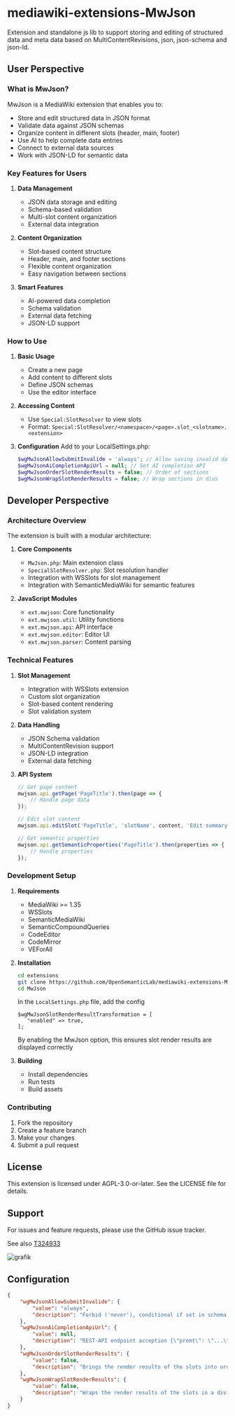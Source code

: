 # mediawiki-extensions-MwJson

Extension and standalone js lib to support storing and editing of structured data and meta data based on MultiContentRevisions, json, json-schema and json-ld.

## User Perspective

### What is MwJson?
MwJson is a MediaWiki extension that enables you to:
- Store and edit structured data in JSON format
- Validate data against JSON schemas
- Organize content in different slots (header, main, footer)
- Use AI to help complete data entries
- Connect to external data sources
- Work with JSON-LD for semantic data

### Key Features for Users
1. **Data Management**
   - JSON data storage and editing
   - Schema-based validation
   - Multi-slot content organization
   - External data integration

2. **Content Organization**
   - Slot-based content structure
   - Header, main, and footer sections
   - Flexible content organization
   - Easy navigation between sections

3. **Smart Features**
   - AI-powered data completion
   - Schema validation
   - External data fetching
   - JSON-LD support

### How to Use
1. **Basic Usage**
   - Create a new page
   - Add content to different slots
   - Define JSON schemas
   - Use the editor interface

2. **Accessing Content**
   - Use `Special:SlotResolver` to view slots
   - Format: `Special:SlotResolver/<namespace>/<page>.slot_<slotname>.<extension>`

3. **Configuration**
   Add to your LocalSettings.php:
   ```php
   $wgMwJsonAllowSubmitInvalide = 'always'; // Allow saving invalid data
   $wgMwJsonAiCompletionApiUrl = null; // Set AI completion API
   $wgMwJsonOrderSlotRenderResults = false; // Order of sections
   $wgMwJsonWrapSlotRenderResults = false; // Wrap sections in divs
   ```

## Developer Perspective

### Architecture Overview
The extension is built with a modular architecture:

1. **Core Components**
   - `MwJson.php`: Main extension class
   - `SpecialSlotResolver.php`: Slot resolution handler
   - Integration with WSSlots for slot management
   - Integration with SemanticMediaWiki for semantic features

2. **JavaScript Modules**
   - `ext.mwjson`: Core functionality
   - `ext.mwjson.util`: Utility functions
   - `ext.mwjson.api`: API interface
   - `ext.mwjson.editor`: Editor UI
   - `ext.mwjson.parser`: Content parsing

### Technical Features
1. **Slot Management**
   - Integration with WSSlots extension
   - Custom slot organization
   - Slot-based content rendering
   - Slot validation system

2. **Data Handling**
   - JSON Schema validation
   - MultiContentRevision support
   - JSON-LD integration
   - External data fetching

3. **API System**
   ```javascript
   // Get page content
   mwjson.api.getPage('PageTitle').then(page => {
       // Handle page data
   });

   // Edit slot content
   mwjson.api.editSlot('PageTitle', 'slotName', content, 'Edit summary');

   // Get semantic properties
   mwjson.api.getSemanticProperties('PageTitle').then(properties => {
       // Handle properties
   });
   ```

### Development Setup
1. **Requirements**
   - MediaWiki >= 1.35
   - WSSlots
   - SemanticMediaWiki
   - SemanticCompoundQueries
   - CodeEditor
   - CodeMirror
   - VEForAll

2. **Installation**
   ```bash
   cd extensions
   git clone https://github.com/OpenSemanticLab/mediawiki-extensions-MwJson.git MwJson
   cd MwJson
   ```

   In the `LocalSettings.php` file, add the config
   ```
   $wgMwJsonSlotRenderResultTransformation = [
      "enabled" => true,
   ];
   ```
   By enabling the MwJson option, this ensures slot render results are displayed correctly

3. **Building**
   - Install dependencies
   - Run tests
   - Build assets

### Contributing
1. Fork the repository
2. Create a feature branch
3. Make your changes
4. Submit a pull request

## License
This extension is licensed under AGPL-3.0-or-later. See the LICENSE file for details.

## Support
For issues and feature requests, please use the GitHub issue tracker.

See also [T324933](https://phabricator.wikimedia.org/T324933)

![grafik](https://user-images.githubusercontent.com/52674635/218385870-34be7312-00bb-4da0-ab3d-a811c01f5181.png)

## Configuration

```json
{
    "wgMwJsonAllowSubmitInvalide": {
        "value": "always",
        "description": "Forbid ('never'), conditional if set in schema option ('option') or always ('always') allow the user to save data failing schema validation."
    },
    "wgMwJsonAiCompletionApiUrl": {
        "value": null,
        "description": "REST-API endpoint acception {\"promt\": \"...\", \"jsonschema\": \"\"} and returning a valide schema instance."
    },
    "wgMwJsonOrderSlotRenderResults": {
        "value": false,
        "description": "Brings the render results of the slots into order 'header', 'main', 'footer', <additional slots>."
    },
    "wgMwJsonWrapSlotRenderResults": {
        "value": false,
        "description": "Wraps the render results of the slots in a div element"
    }
}
```

